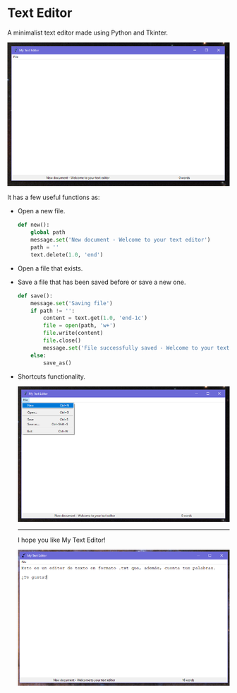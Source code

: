 # Text Editor
A minimalist text editor made using Python and Tkinter.



![my-text-editor1](img/my-text-editor1.PNG)



It has a few useful functions as:



- Open a new file.

  ```python
  def new():
      global path
      message.set('New document - Welcome to your text editor')
      path = ''
      text.delete(1.0, 'end')
  ```

  

- Open a file that exists.

  

- Save a file that has been saved before or save a new one.

  ```python
  def save():
      message.set('Saving file')
      if path != '':
          content = text.get(1.0, 'end-1c')
          file = open(path, 'w+')
          file.write(content)
          file.close()
          message.set('File successfully saved - Welcome to your text editor')
      else:
          save_as()
  ```

  

- Shortcuts functionality.

  

  ![my-text-editor2](img/my-text-editor2.PNG)

  

  ------

  

  I hope you like My Text Editor!

  

  ![my-text-editor3](img/my-text-editor3.PNG)